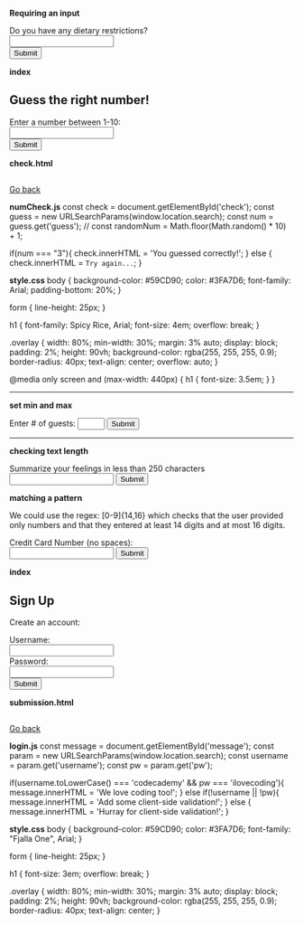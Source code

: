 **Requiring  an input**
<form action="/example.html" method="POST">
  <label for="allergies">Do you have any dietary restrictions?</label>
  <br>
  <input id="allergies" name="allergies" type="text" required>
  <br>
  <input type="submit" value="Submit">
</form>


**index**
<!DOCTYPE html>
<html lang="en" dir="ltr">
  <head>
    <meta charset="utf-8">
    <title>Number Guessing</title>
    <link rel="stylesheet" href="style.css" type="text/css">
    <link href="https://fonts.googleapis.com/css?family=Spicy+Rice" rel="stylesheet">
  </head>
  <body>
    <section class="overlay">
      <h1>Guess the right number!</h1>
      <form action="check.html" method="GET">
        <!--Add a required attribute to the input element-->
        <label for="guess">Enter a number between 1-10:</label>
        <br>
        <input type="number" name="guess" id="guess" required>
        <br>
        <input type="submit" id="submission" value="Submit">
      </form>
    </section>
  </body>
</html>

**check.html**
<!DOCTYPE html>
<html lang="en" dir="ltr">
  <head>
    <meta charset="utf-8">
    <title>Required</title>
    <link rel="stylesheet" href="style.css" type="text/css">
    <link href="https://fonts.googleapis.com/css?family=Spicy+Rice" rel="stylesheet">
    <script type="text/javascript" src="numCheck.js" defer></script>
  </head>
  <body>
    <section class="overlay">
      <h1 id="check"></h1>
      <a href="index.html">Go back</a>
    </section>
  </body>
</html>

**numCheck.js**
const check = document.getElementById('check');
const guess = new URLSearchParams(window.location.search);
const num = guess.get('guess');
// const randomNum = Math.floor(Math.random() * 10) + 1;

if(num === "3"){
  check.innerHTML = 'You guessed correctly!';
} else {
  check.innerHTML = `Try again...`;
}


**style.css**
body {
  background-color: #59CD90;
  color: #3FA7D6;
  font-family: Arial;
  padding-bottom: 20%;
}

form {
  line-height: 25px;
}

h1 {
  font-family: Spicy Rice, Arial;
  font-size: 4em;
  overflow: break;
}

.overlay {
  width: 80%;
  min-width: 30%;
  margin: 3% auto;
  display: block;
  padding: 2%;
  height: 90vh;
  background-color: rgba(255, 255, 255, 0.9);
  border-radius: 40px;
  text-align: center;
  overflow: auto;
}

@media only screen and (max-width: 440px) {
  h1 {
    font-size: 3.5em;
  }
}


---

**set min and max**
<form action="/example.html" method="POST">
  <label for="guests">Enter # of guests:</label>
  <input id="guests" name="guests" type="number" min="1" max="4">
  <input type="submit" value="Submit">
</form>


---

**checking text length**
<form action="/example.html" method="POST">
  <label for="summary">Summarize your feelings in less than 250 characters</label>
  <input id="summary" name="summary" type="text" minlength="5" maxlength="250" required>
  <input type="submit" value="Submit">
</form>


**matching a pattern**

We could use the regex: [0-9]{14,16} which checks that the user provided only numbers and that they entered at least 14 digits and at most 16 digits.
<form action="/example.html" method="POST">
  <label for="payment">Credit Card Number (no spaces):</label>
  <br>
  <input id="payment" name="payment" type="text" required pattern="[0-9]{14,16}">
  <input type="submit" value="Submit">
</form>

**index**
<!DOCTYPE html>
<html lang="en" dir="ltr">
  <head>
    <meta charset="utf-8">
    <title>Sign Up Page</title>
    <link rel="stylesheet" href="style.css" type="text/css">
    <link href="https://fonts.googleapis.com/css?family=Fjalla+One" rel="stylesheet">
  </head>
  <body>
    <section class="overlay">
			<h1>Sign Up</h1>
      <p>Create an account:</p>
      <form action="submission.html" method="GET">
        <label for="username">Username:</label>
        <br>
				<!--Add the pattern attribute to the input below-->
				<input id="username" name="username" type="text" required minlength="3" maxlength="15" pattern="[a-zA-Z0-9]+">
        <br>
        <label for="pw">Password:</label>
        <br>
				<input id="pw" name="pw" type="password" required minlength="8" maxlength="15">
        <br>
        <input type="submit" value="Submit">
      </form>
    </section>
  </body>
</html>


**submission.html**
<!DOCTYPE html>
<html lang="en" dir="ltr">
  <head>
    <meta charset="utf-8">
    <title>Required</title>
    <link rel="stylesheet" href="style.css" type="text/css">
    <link href="https://fonts.googleapis.com/css?family=Fjalla+One" rel="stylesheet">
    <script type="text/javascript" src="login.js" defer></script>
  </head>
  <body>
    <section class="overlay">
      <h1 id="message"></h1>
      <a href="index.html">Go back</a>
    </section>
  </body>
</html>


**login.js**
const message = document.getElementById('message');
const param = new URLSearchParams(window.location.search);
const username = param.get('username');
const pw = param.get('pw');

if(username.toLowerCase() === 'codecademy' && pw === 'ilovecoding'){
  message.innerHTML = 'We love coding too!';
} else if(!username || !pw){
  message.innerHTML = 'Add some client-side validation!';
} else {
  message.innerHTML = 'Hurray for client-side validation!';
}


**style.css**
body {
  background-color: #59CD90;
  color: #3FA7D6;
  font-family: "Fjalla One", Arial;
}

form {
  line-height: 25px;
}

h1 {
  font-size: 3em;
  overflow: break;
}

.overlay {
  width: 80%;
  min-width: 30%;
  margin: 3% auto;
  display: block;
  padding: 2%;
  height: 90vh;
  background-color: rgba(255, 255, 255, 0.9);
  border-radius: 40px;
  text-align: center;
}


